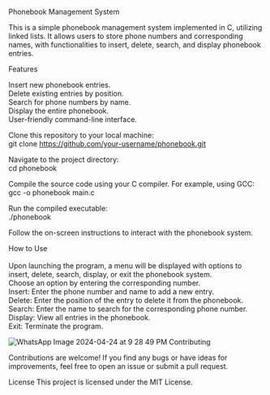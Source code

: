 Phonebook Management System


This is a simple phonebook management system implemented in C, utilizing linked lists. It allows users to store phone numbers and corresponding names, with functionalities to insert, delete, search, and display phonebook entries.

Features

Insert new phonebook entries.</br>
Delete existing entries by position.</br>
Search for phone numbers by name.</br>
Display the entire phonebook.</br>
User-friendly command-line interface.</br>

Clone this repository to your local machine:</br>
git clone https://github.com/your-username/phonebook.git

Navigate to the project directory:</br>
cd phonebook

Compile the source code using your C compiler. For example, using GCC:</br>
gcc -o phonebook main.c

Run the compiled executable:</br>
./phonebook

Follow the on-screen instructions to interact with the phonebook system.

How to Use</br></br>
Upon launching the program, a menu will be displayed with options to insert, delete, search, display, or exit the phonebook system.</br>
Choose an option by entering the corresponding number.</br>
Insert: Enter the phone number and name to add a new entry.</br>
Delete: Enter the position of the entry to delete it from the phonebook.</br>
Search: Enter the name to search for the corresponding phone number.</br>
Display: View all entries in the phonebook.</br>
Exit: Terminate the program.</br>


![WhatsApp Image 2024-04-24 at 9 28 49 PM](https://github.com/Charudatta-rajput/Phone-Book/assets/162331939/ab381ad7-8357-44f4-9b2b-085a2f4e3775)
Contributing

Contributions are welcome! If you find any bugs or have ideas for improvements, feel free to open an issue or submit a pull request.

License
This project is licensed under the MIT License.
